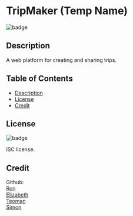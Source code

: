 
# TripMaker (Temp Name)
  
![badge](https://img.shields.io/badge/license-ISC-brightgreen)

## Description

A web platform for creating and sharing trips.

## Table of Contents

* [Description](#description)
* [License](#license)
* [Credit](#credit)

## License

![badge](https://img.shields.io/badge/license-ISC-brightgreen)

ISC license.

## Credit

Github:<br>
[Ron](https://github.com/n/a)<br>
[Elizabeth](https://github.com/n/a)<br>
[Teoman](https://github.com/n/a)<br>
[Simon](https://github.com/n/a)<br>
